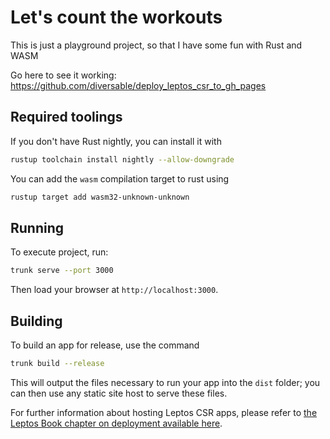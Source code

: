 # Let's count the workouts

This is just a playground project, so that I have some fun with Rust and WASM

Go here to see it working: https://github.com/diversable/deploy_leptos_csr_to_gh_pages

## Required toolings

If you don't have Rust nightly, you can install it with

```sh
rustup toolchain install nightly --allow-downgrade
```

You can add the `wasm` compilation target to rust using

```sh
rustup target add wasm32-unknown-unknown
```

## Running

To execute project, run:

```sh
trunk serve --port 3000
```

Then load your browser at `http://localhost:3000`.

## Building

To build an app for release, use the command

```sh
trunk build --release
```

This will output the files necessary to run your app into the `dist` folder; you can then use any static site host to serve these files.

For further information about hosting Leptos CSR apps, please refer to [the Leptos Book chapter on deployment available here][deploy-csr].

[Leptos]: https://github.com/leptos-rs/leptos
[Trunk]: https://github.com/trunk-rs/trunk
[Trunk-instructions]: https://trunkrs.dev/assets/
[deploy-csr]: https://book.leptos.dev/deployment/csr.html
